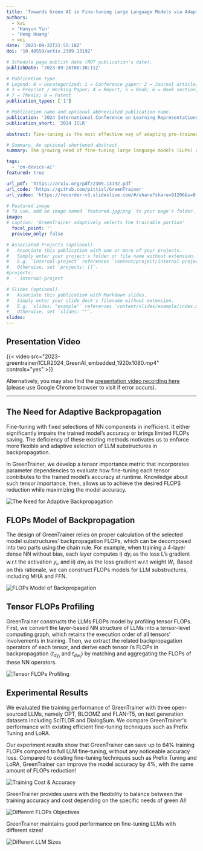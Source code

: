 ```yaml
---
title: 'Towards Green AI in Fine-tuning Large Language Models via Adaptive Backpropagation'
authors:
  - kai
  - 'Hanyun Yin'
  - 'Heng Huang'
  - wei
date: '2023-09-22T21:55:18Z'
doi: '10.48550/arXiv.2309.13192'

# Schedule page publish date (NOT publication's date).
publishDate: '2023-09-26T00:30:11Z'

# Publication type.
# Legend: 0 = Uncategorized; 1 = Conference paper; 2 = Journal article;
# 3 = Preprint / Working Paper; 4 = Report; 5 = Book; 6 = Book section;
# 7 = Thesis; 8 = Patent
publication_types: ['1']

# Publication name and optional abbreviated publication name.
publication: '2024 International Conference on Learning Representations (ICLR)'
publication_short: '2024 ICLR'

abstract: Fine-tuning is the most effective way of adapting pre-trained large language models (LLMs) to downstream applications. With the fast growth of LLM-enabled AI applications and democratization of open-souced LLMs, fine-tuning has become possible for non-expert individuals, but intensively performed LLM fine-tuning worldwide could result in significantly high energy consumption and carbon footprint, which may bring large environmental impact. Mitigating such environmental impact towards Green AI directly correlates to reducing the FLOPs of fine-tuning, but existing techniques on efficient LLM fine-tuning can only achieve limited reduction of such FLOPs, due to their ignorance of the backpropagation cost in fine-tuning. To address this limitation, in this paper we present GreenTrainer, a new LLM fine-tuning technique that adaptively evaluates different tensors' backpropagation costs and contributions to the fine-tuned model accuracy, to minimize the fine-tuning cost by selecting the most appropriate set of tensors in training. Such selection in GreenTrainer is made based on a given objective of FLOPs reduction, which can flexibly adapt to the carbon footprint in energy supply and the need in Green AI. Experiment results over multiple open-sourced LLM models and abstractive summarization datasets show that, compared to fine-tuning the whole LLM model, GreenTrainer can save up to 64% FLOPs in fine-tuning without any noticeable model accuracy loss. Compared to the existing fine-tuning techniques such as LoRa, GreenTrainer can achieve up to 4% improvement on model accuracy with on-par FLOPs reduction.

# Summary. An optional shortened abstract.
summary: The growing need of fine-tuning large language models (LLMs) can lead to significant energy consumption and environmental impact. To address this issue, we introduce GreenTrainer, a novel LLM fine-tuning technique. GreenTrainer assesses the backpropagation costs and contributions of different tensors to model accuracy, allowing for the selection of the most efficient set of tensors. This selection is guided by a user-defined objective, which can adapt to energy supply considerations and Green AI goals. Experimental results demonstrate that GreenTrainer can reduce FLOPs by up to 64% without compromising model accuracy, and outperforms existing techniques like LoRA while maintaining comparable FLOPs reduction.

tags:
  - 'on-device-ai'
featured: true

url_pdf: 'https://arxiv.org/pdf/2309.13192.pdf'
url_code: 'https://github.com/pittisl/GreenTrainer'
url_video: 'https://recorder-v3.slideslive.com/#/share?share=91206&s=8f42f7fb-f0ed-4714-b281-fa9f52f38379'

# Featured image
# To use, add an image named `featured.jpg/png` to your page's folder.
image:
# caption: 'GreenTrainer adaptively selects the trainable portion'
  focal_point: ''
  preview_only: false

# Associated Projects (optional).
#   Associate this publication with one or more of your projects.
#   Simply enter your project's folder or file name without extension.
#   E.g. `internal-project` references `content/project/internal-project/index.md`.
#   Otherwise, set `projects: []`.
#projects:
#  - internal-project

# Slides (optional).
#   Associate this publication with Markdown slides.
#   Simply enter your slide deck's filename without extension.
#   E.g. `slides: "example"` references `content/slides/example/index.md`.
#   Otherwise, set `slides: ""`.
slides:
---
```


## Presentation Video

{{< video src="2023-greentrainer/ICLR2024_GreenAI_embedded_1920x1080.mp4" controls="yes" >}}

Alternatively, you may also find the [presentation video recording here](https://recorder-v3.slideslive.com/#/share?share=91206&s=8f42f7fb-f0ed-4714-b281-fa9f52f38379) (please use Google Chrome browser to visit if error occurs).

-----------------------------------

## The Need for Adaptive Backpropagation
Fine-tuning with fixed selections of NN components in inefficient. It either significantly impairs the trained model’s accuracy or brings limited FLOPs saving. The deficiency of these existing methods motivates us to enforce more flexible and adaptive selection of LLM substructures in backpropagation. 

In GreenTrainer, we develop a tensor importance metric that incorporates parameter dependencies to evaluate how fine-tuning each tensor contributes to the
trained model’s accuracy at runtime. Knowledge about such tensor importance, then, allows us to achieve the desired FLOPS reduction while maximizing the model accuracy.

![The Need for Adaptive Backpropagation](2023-greentrainer/need_for_adaptive_bp.png)

## FLOPs Model of Backpropagation
The design of GreenTrainer relies on proper calculation of the selected model substructures’ backpropagation FLOPs, which can be decomposed into two parts using the chain rule.  For example, when training a 4-layer dense NN without bias, each layer computes i) $dy_i$ as the loss L’s gradient w.r.t the activation $y_i$, and ii) $dw_i$ as the loss gradient w.r.t weight $W_i$. Based on this rationale, we can construct FLOPs models for LLM substructures, including MHA and
FFN.

![FLOPs Model of Backpropagation](2023-greentrainer/bp_flops_model.png)


## Tensor FLOPs Profiling
GreenTrainer constructs the LLMs FLOPs model by profiling tensor FLOPs. First, we convert the layer-based NN structure of LLMs into a tensor-level computing graph, which retains the execution order of all tensors’ involvements in training. Then, we extract the related backpropagation operators of each tensor, and derive each tensor $i$’s FLOPs in backpropagation ($t_{dy_i}$ and $t_{dw_i}$) by matching and
aggregating the FLOPs of these NN operators.

![Tensor FLOPs Profiling](2023-greentrainer/tensor_flops_profiler.png)


## Experimental Results
We evaluated the training performance of GreenTrainer with three open-sourced LLMs, namely OPT, BLOOMZ and FLAN-T5, on text generation datasets including SciTLDR and DialogSum. We compare GreenTrainer's performance with existing efficient fine-tuning techniques such as Prefix Tuning and LoRA.

Our experiment results show that GreenTrainer can save up to 64% training FLOPs compared to full LLM fine-tuning, without any noticeable accuracy loss. Compared to existing fine-tuning techniques such as Prefix Tuning and LoRA, GreenTrainer can improve the model accuracy by 4%, with the same amount of FLOPs reduction!

![Training Cost & Accuracy](2023-greentrainer/basic_results.png)

GreenTrainer provides users with the flexibility to balance between the training accuracy and cost depending on the specific needs of green AI!

![Different FLOPs Objectives](2023-greentrainer/different_objective.png)

GreenTrainer maintains good performance on fine-tuning LLMs with different sizes!

![Different LLM Sizes](2023-greentrainer/llm_size.png)
